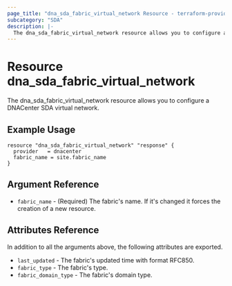 ```yaml
---
page_title: "dna_sda_fabric_virtual_network Resource - terraform-provider-dnacenter"
subcategory: "SDA"
description: |-
  The dna_sda_fabric_virtual_network resource allows you to configure a DNACenter SDA virtual network.
---
```


# Resource dna_sda_fabric_virtual_network

The dna_sda_fabric_virtual_network resource allows you to configure a DNACenter SDA virtual network.

## Example Usage

```hcl
resource "dna_sda_fabric_virtual_network" "response" {
  provider   = dnacenter
  fabric_name = site.fabric_name
}
```

## Argument Reference

- `fabric_name` - (Required) The fabric's name. If it's changed it forces the creation of a new resource.

## Attributes Reference

In addition to all the arguments above, the following attributes are exported.

- `last_updated` - The fabric's updated time with format RFC850.
- `fabric_type` - The fabric's type.
- `fabric_domain_type` - The fabric's domain type.
